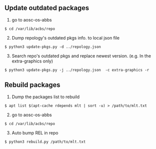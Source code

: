 ## Update outdated packages
1. go to aosc-os-abbs

```$ cd /var/lib/acbs/repo```

2. Dump repology's outdated pkgs info. to local json file

```$ python3 update-pkgs.py -d ../repology.json```

3. Search repo's outdated pkgs and replace newest version. (e.g. In the extra-graphics only)
```
$ python3 update-pkgs.py -j ../repology.json  -c extra-graphics -r
```


## Rebuild packages
1. Dump the packages list to rebuild
```
$ apt list $(apt-cache rdepends mlt | sort -u) > /path/to/mlt.txt
```

2. go to aosc-os-abbs
```
$ cd /var/lib/acbs/repo
```

3. Auto bump REL in repo
```
$ python3 rebuild.py /path/to/mlt.txt
```

